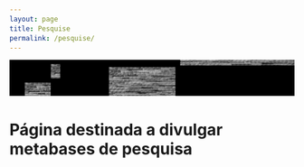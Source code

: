 ```yaml
---
layout: page
title: Pesquise
permalink: /pesquise/
---
```

![img-04](/assets/images/img-04.jpg)

# Página destinada a divulgar metabases de pesquisa
